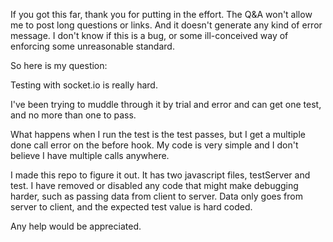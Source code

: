 If you got this far, thank you for putting in the effort.
The Q&A won't allow me to post long questions or links. And it
doesn't generate any kind of error message. I don't know if this
is a bug, or some ill-conceived way of enforcing some unreasonable
standard.


So here is my question:

Testing with socket.io is really hard.

I've been trying to muddle through it by trial and error and can
get one test, and no more than one to pass.

What happens when I run the test is the test passes, but I get a
multiple done call error on the before hook.  My code is very
simple and I don't believe I have multiple calls anywhere.

I made this  repo to figure it out. It has two javascript files,
testServer and test. I have removed or disabled any code that
might make debugging harder, such as passing data from client
to server. Data only goes from server to client, and the expected
test value is hard coded.

Any help would be appreciated.

